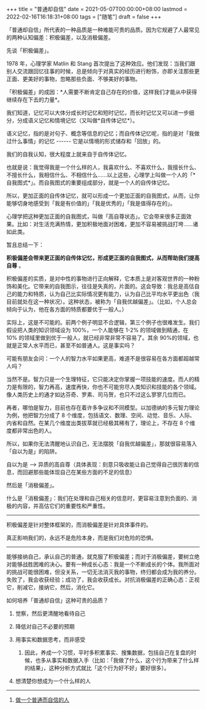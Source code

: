 +++
title = "普通却自信"
date = 2021-05-07T00:00:00+08:00
lastmod = 2022-02-16T16:18:31+08:00
tags = ["随笔"]
draft = false
+++

「普通却自信」所代表的一种品质是一种难能可贵的品质。因为它规避了人最常见的两种认知偏差：积极偏差，以及消极偏差。

先谈「积极偏差」。

1978 年，心理学家 Matlin 和 Stang
首次提出了这种效应。他们发现：当我们跟别人交流跟回忆往事的时候，总是倾向于对真实的经历进行粉饰，亦即关注那些更正面、更美好的事物，忽略那些负面、不够美好的事物。

「积极偏差」的成因：\*人需要不断肯定自己存在的价值，这样我们才能从中获得继续存在下去的力量\*。

我们知道，记忆可以大体分成长时记忆和短时记忆，而长时记忆又可以进一步细分，分成语义记忆和情境记忆（又叫做\*自传体记忆\*）。

语义记忆，指的是对句子、概念等信息的记忆；而自传体记忆呢，指的是对「我做过什么事情」的记忆
------ 它是以情境的形式储存和「回放」的。

我们的自我认知，很大程度上就来自于自传体记忆。

也就是说：我觉得我是一个什么样的人，我喜欢什么、不喜欢什么，我擅长什么、不擅长什么，我相信什么、不相信什么......以上这些，心理学上叫做一个人的「\*自我图式\*」。而自我图式的重要组成部分，就是一个人的自传体记忆。

所以，更加正面的自传体记忆，就可以形成一个更加正面的自我图式，从而，让你能够切身地感受到「我是有价值的」「我是优秀的」「我是值得存在的」。

心理学把这种更加正面的自我图式，叫做「高自尊状态」。它会带来很多正面效果。比如：对生活充满热情，更加积极地面对困难，更加不容易被挑战打垮......诸如此类。

暂且总结一下：

**积极偏差会带来更正面的自传体记忆，形成更正面的自我图式，从而帮助我们提高自尊** 。

积极偏差的实质，是对中性的事物进行正向解释，它本质上是对客观世界的一种粉饰和美化。它带来的自我图示，往往是失真的，片面的。这会导致：我总是高估自己的能力和特质，认为自己比实际情况更有能力，认为自己比平均水平更出色（我目前就处在这一种状况）。这种状态，被称为「自我优越偏差」。（比如，个人总会倾向于认为，他在各方面的特质都要优于一般人。）

实际上，这是不可能的。前两个例子明显不合逻辑，第三个例子也很难发生。我们假设把人类的知识领域设为
100%，一个人能够在 1-2% 的领域做到精通，在 10%
的领域里做到优于一般人，就已经非常非常不容易了。其余 90%的领域，也就是正常人水平而已，甚至不如普通人。这是事实吗？

可能有朋友会问：一个人的智力水平如果更高，难道不是很容易在各方面都超越常人吗？

当然不是。智力只是一个生理特征，它只能决定你掌握一项技能的速度。而人的精力是有限的，智力再高，速度再快，你也不可能穷尽人类知识和技能的各个领域。像人类历史上的通才如达芬奇、罗素、司马贺，也只不过这么寥寥几位而已。

再者，哪怕是智力，目前也存在着许多争议和不同模型。以加德纳的多元智力理论为例，他把智力分成了
8
个维度，包括语文、数理、空间、动觉、音乐、人际、内省和自然。在某几个维度出类拔萃就已经极其稀有了，理论上，不存在
8 个维度都非常出色的人。

所以，如果你无法清醒地认识自己，无法摆脱「自我优越偏差」，那就很容易落入「自以为是」的陷阱。

自以为是 --&gt;
异质的高自尊（具体表现：刻意只吸收能让自己觉得自己很厉害的信息，而回避那些能体现自己在某些方面的不足的信息）

然后是「消极偏差」。

什么是「消极偏差」：我们在处理和自己相关的信息时，更容易注意到负面的、消极的内容，并高估它们的重要性和严重性。

---

积极偏差是针对整体框架的，而消极偏差是针对具体事件的。

真正影响我们的，永远不是危险本身，而是我们对危险的恐惧。

---

能够接纳自己，承认自己的普通，就克服了积极偏差；而对于消极偏差，要树立绝对能够战胜困难的决心。要有一种成长心态：我是一个不断成长的个体。我所面对的挑战可能很困难，但没关系，一切无法消灭我的事物，终归都会成为我的养分。失败了，我会收获经验；成功了，我会收获成长。对抗消极偏差的正确心态：正视它，削减它，接纳它，然后，消化它。

如何培养「普通却自信」这种可贵的品质？

1.  觉察，然后更清醒地看待自己
2.  降低对自己不必要的预期
3.  用事实和数据思考，而非感受
    1.  因此，养成一个习惯，平时多积累事实、搜集数据，包括自己在复盘的时候，也多从事实和数据入手（比如：「我做了什么，这个行为带来了什么样的结果」，这种分析方式就比「这个行为好不好」要好很多）。

4.  想清楚你想成为一个什么样的人

---

1.  [做一个普通而自信的人](https://mp.weixin.qq.com/s/dVfQiQR4vSTc316l1Ey9KA)
